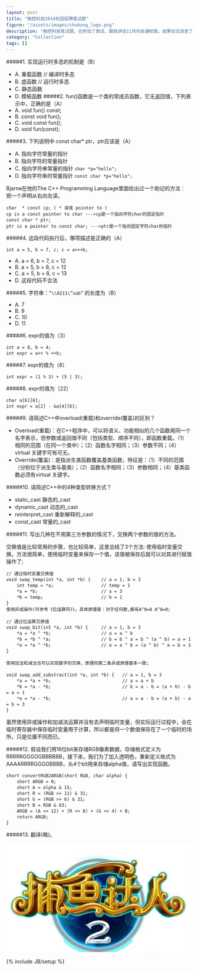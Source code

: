 ```yaml
---
layout: post
title: "触控科技2014校园招聘笔试题"
figure: "/assets/images/chukong_logo.png"
description: "触控科技笔试题，也参加了面试，跟我讲说11月份会通知我，结果也没消息了。公司不大，老板爱喝茶，办公室里全是专业的喝茶器具。之前收购了一个开源游戏引擎Cocos2d。貌似最近又搞来了小鳄鱼爱洗澡，传闻也快上市了。发展不错，不过前面还有可怕的腾讯。。。"
category: "Collection"
tags: []
---
```

#####1. 实现运行时多态的机制是（B）
* A. 重载函数 // 编译时多态
* B. 虚函数 // 运行时多态
* C. 静态函数
* D. 模板函数
#####2. fun()函数是一个类的常成员函数，它无返回值，下列表示中，正确的是（A）
* A. void fun() const;
* B. const void fun();
* C. void const fun();
* D. void fun(const);

#####3. 下列说明中 const char* ptr，ptr应该是（A）
* A. 指向字符常量的指针
* B. 指向字符的常量指针
* C. 指向字符串常量的指针 `char *p="hello";`
* D. 指向字符串的常量指针 `const char *p="hello";`

Bjarne在他的The C++ Programming Language里面给出过一个助记的方法：
把一个声明从右向左读。

	char  * const cp; ( * 读成 pointer to ) 
	cp is a const pointer to char --->cp是一个指向字符char的固定指针
	const char * ptr; 
	ptr is a pointer to const char; --->ptr是一个指向固定字符char的指针

#####4. 这段代码执行后，哪项描述是正确的（A）

	int a = 5, b = 7, c; c = a+++b;   
* A. a = 6, b = 7, c = 12
* B. a = 5, b = 8, c = 12
* C. a = 5, b = 8, c = 13
* D. 这段代码不合法

#####5. 字符串：`”\\0211\”xab”` 的长度为（B）
* A. 7
* B. 9
* C. 10
* D. 11

#####6. expr的值为（3）

	int a = 8, b = 4;
	int expr = a++ % ++b;


#####7. expr的值为（8）

	int expr = (1 % 3) + (5 | 3);


#####8. expr的值为（22）

	char a[6][8];
	int expr = a[2] - &a[4][6];

#####9. 请简述C++中overload(重载)和override(覆盖)的区别？
+ Overload(重载)：在C++程序中，可以将语义、功能相似的几个函数用同一个名字表示，但参数或返回值不同（包括类型、顺序不同），即函数重载。（1）相同的范围（在同一个类中）；（2）函数名字相同；（3）参数不同；（4）virtual 关键字可有可无。
+ Override(覆盖)：是指派生类函数覆盖基类函数，特征是：（1）不同的范围（分别位于派生类与基类）；（2）函数名字相同；（3）参数相同；（4）基类函数必须有virtual 关键字。

#####10. 请简述C++中的4种类型转换方式？
+ static_cast 静态的_cast 
+ dynamic_cast 动态的_cast 
+ reinterpret_cast 重新解释的_cast 
+ const_cast 常量的_cast 

#####11. 写出几种在不用第三方参数的情况下，交换两个参数的值的方法。

交换值是比较常用的步骤，也比较简单，这里总结了3个方法:
	使用临时变量交换。方法很简单，使用临时变量来保存一个值，该值被保存后就可以对其进行赋值操作了;

	// 通过临时变量交换值
	void swap_temp(int *a, int *b) {    // a = 1, b = 3
	    int temp = *a;                  // temp = 1
	    *a = *b;                        // a = 3
	    *b = temp;                      // b = 1
	}
	使用异或操作(可参考《位运算符》)。具体原理是：对于任何数,都有A^0=A A^A=0;
	
	// 通过位运算交换值
	void swap_bit(int *a, int *b) {     // a = 1, b = 3
	    *a = *a ^ *b;                   // a = a ^ b
	    *b = *b ^ *a;                   // b = b ^ a = b ^ (a ^ b) = a = 1
	    *a = *a ^ *b;                   // a = a ^ b = (a ^ b) ^ a = b = 3
	}
	
	使用加法和减法也可以实现数字的交换，原理同第二条异或原理基本一致;
	
	void swap_add_substract(int *a, int *b) {   // a = 1, b = 3
	    *a = *a + *b;                           // a = a + b
	    *b = *a - *b;                           // b = a - b = (a + b) - b = a = 1
	    *a = *a - *b;                           // a = a - b = (a + b) - a = b = 3
	}
虽然使用异或操作和加减法运算并没有去声明临时变量，但实际运行过程中，会在临时寄存器中保存临时变量用于计算，所以都是将一个数值保存在了一个临时的场所，只是位置不同而已。

#####12. 假设我们用16位bit来存储RGB像素数据，存储格式定义为RRRRRGGGGGBBBBBB，接下来，我们为了加入透明色，重新定义格式为AAAARRRRGGGGBBBB，头4个bit用来存储alpha值，请写出实现函数。
	
	short convertRGB2ARGB(short RGB, char alpha) {
		short ARGB = 0;
		short A = alpha & 15;
		short R = (RGB >> 11) & 31;
		short G = (RGB >> 6) & 31;
		short B = RGB & 63;
		ARGB = (A << 12) + (R << 8) + (G << 4) + B;
		return ARGB;
	}


#####13. 翻译(略)。


![IMG-THUMBNAIL](/assets/images/chukong.jpg)

{% include JB/setup %}
